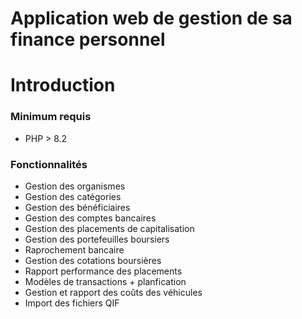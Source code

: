 # Application web de gestion de sa finance personnel

# Introduction

### Minimum requis

- PHP > 8.2

### Fonctionnalités

- Gestion des organismes
- Gestion des catégories
- Gestion des bénéficiaires
- Gestion des comptes bancaires
- Gestion des placements de capitalisation
- Gestion des portefeuilles boursiers
- Raprochement bancaire
- Gestion des cotations boursières
- Rapport performance des placements
- Modèles de transactions + planfication
- Gestion et rapport des coûts des véhicules
- Import des fichiers QIF

